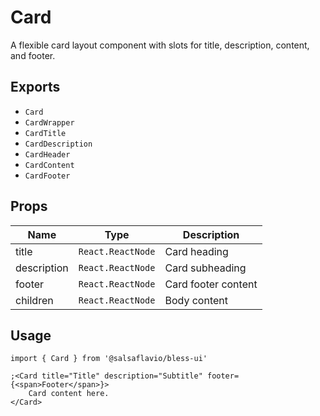 # Card

A flexible card layout component with slots for title, description, content, and footer.

## Exports

- `Card`
- `CardWrapper`
- `CardTitle`
- `CardDescription`
- `CardHeader`
- `CardContent`
- `CardFooter`

## Props

| Name        | Type              | Description         |
| ----------- | ----------------- | ------------------- |
| title       | `React.ReactNode` | Card heading        |
| description | `React.ReactNode` | Card subheading     |
| footer      | `React.ReactNode` | Card footer content |
| children    | `React.ReactNode` | Body content        |

## Usage

```tsx
import { Card } from '@salsaflavio/bless-ui'

;<Card title="Title" description="Subtitle" footer={<span>Footer</span>}>
	Card content here.
</Card>
```
